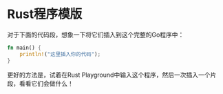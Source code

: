 # Rust程序模版

对于下面的代码段，想象一下将它们插入到这个完整的Go程序中：

```rust
fn main() {
    println!("这里插入你的代码");
}
```

更好的方法是，试着在Rust Playground中输入这个程序，然后一次插入一个片段，看看它们会做什么！

